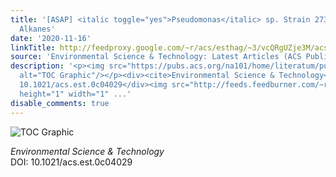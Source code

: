 ```yaml
---
title: '[ASAP] <italic toggle="yes">Pseudomonas</italic> sp. Strain 273 Degrades Fluorinated
  Alkanes'
date: '2020-11-16'
linkTitle: http://feedproxy.google.com/~r/acs/esthag/~3/vcQRgUZje3M/acs.est.0c04029
source: 'Environmental Science & Technology: Latest Articles (ACS Publications)'
description: '<p><img src="https://pubs.acs.org/na101/home/literatum/publisher/achs/journals/content/esthag/0/esthag.ahead-of-print/acs.est.0c04029/20201116/images/medium/es0c04029_0007.gif"
  alt="TOC Graphic"/></p><div><cite>Environmental Science & Technology</cite></div><div>DOI:
  10.1021/acs.est.0c04029</div><img src="http://feeds.feedburner.com/~r/acs/esthag/~4/vcQRgUZje3M"
  height="1" width="1" ...'
disable_comments: true
---
```

<p><img src="https://pubs.acs.org/na101/home/literatum/publisher/achs/journals/content/esthag/0/esthag.ahead-of-print/acs.est.0c04029/20201116/images/medium/es0c04029_0007.gif" alt="TOC Graphic"/></p><div><cite>Environmental Science & Technology</cite></div><div>DOI: 10.1021/acs.est.0c04029</div><img src="http://feeds.feedburner.com/~r/acs/esthag/~4/vcQRgUZje3M" height="1" width="1" ...